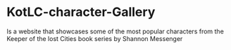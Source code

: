 # KotLC-character-Gallery
Is a website that showcases some of the most popular characters from the Keeper of the lost Cities book series by Shannon Messenger
